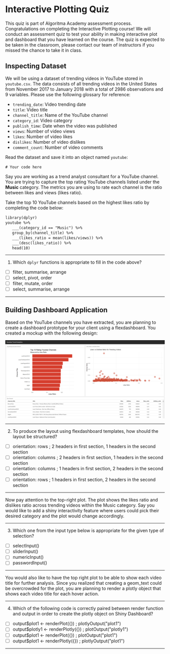 # Interactive Plotting Quiz
This quiz is part of Algoritma Academy assessment process. Congratulations on completing the Interactive Plotting course! We will conduct an assessment quiz to test your ability in making interactive plot and dashboard that you have learned on the course. The quiz is expected to be taken in the classroom, please contact our team of instructors if you missed the chance to take it in class.

## Inspecting Dataset
 
We will be using a dataset of trending videos in YouTube stored in `youtube.csv`. The data consists of all trending videos in the United States from November 2017 to January 2018 with a total of 2986 observations and 9 variables. Please use the following glossary for reference:

 * `trending_date`: Video trending date
 * `title`: Video title
 * `channel_title`: Name of the YouTube channel
 * `category_id`: Video category
 * `publish_time`: Date when the video was published
 * `views`: Number of video views
 * `likes`: Number of video likes
 * `dislikes`: Number of video dislikes
 * `comment_count`: Number of video comments

Read the dataset and save it into an object named `youtube`:

```{r}
# Your code here
```

Say you are working as a trend analyst consultant for a YouTube channel. You are trying to capture the top rating YouTube channels listed under the **Music** category. The metrics you are using to rate each channel is the ratio between likes and views (likes ratio).

Take the top 10 YouTube channels based on the highest likes ratio by completing the code below:

```{r}
library(dplyr)
youtube %>% 
   ___(category_id == "Music") %>% 
   group_by(channel_title) %>% 
   ___(likes_ratio = mean(likes/views)) %>% 
   ___(desc(likes_ratio)) %>% 
   head(10)
```
___

1. Which `dplyr` functions is appropriate to fill in the code above?
  - [ ] filter, summarise, arrange
  - [ ] select, pivot, order
  - [ ] filter, mutate, order
  - [ ] select, summarise, arrange
___

## Building Dashboard Application

Based on the YouTube channels you have extracted, you are planning to create a dashboard prototype for your client using a flexdashboard. You created a mockup with the following design:

![](assets/mockup.png)
___
2. To produce the layout using flexdashboard templates, how should the layout be structured?
  - [ ] orientation: rows ; 2 headers in first section, 1 headers in the second section
  - [ ] orientation: columns ; 2 headers in first section, 1 headers in the second section
  - [ ] orientation: columns ; 1 headers in first section, 2 headers in the second section
  - [ ] orientation: rows ; 1 headers in first section, 2 headers in the second section
___

Now pay attention to the top-right plot. The plot shows the likes ratio and dislikes ratio across trending videos within the Music category. Say you would like to add a shiny interactivity feature where users could pick their desired category and the plot would change accordingly.
___
3. Which one from the input type below is appropriate for the given type of selection?
  - [ ] selectInput()
  - [ ] sliderInput()
  - [ ] numericInput()
  - [ ] passwordInput()
___
  
You would also like to have the top right plot to be able to show each video title for further analysis. Since you realized that creating a geom_text could be overcrowded for the plot, you are planning to render a plotly object that shows each video title for each hover action.
___
4. Which of the following code is correctly paired between render function and output in order to create the plotly object on Shiny Dashboard?
  - [ ] output$plot1 <- renderPlot({}) ; plotlyOutput("plot1")
  - [ ] output$plotly1 <- renderPlotly({}) ; plotOutput("plotly1")
  - [ ] output$plot1 <- renderPlot({}) ; plotOutput("plot1")
  - [ ] output$plot1 <- renderPlotly({}) ; plotlyOutput("plot1")
 ___
